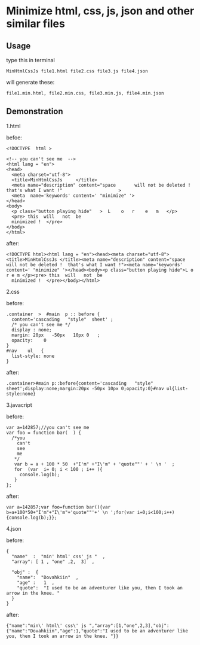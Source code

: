 # Minimize html, css, js, json and other similar files
## Usage
type this in terminal

    MinHtmlCssJs file1.html file2.css file3.js file4.json
will generate these:
    
    file1.min.html, file2.min.css, file3.min.js, file4.min.json

## Demonstration
1.html

befoe:

    <!DOCTYPE  html >

    <!-- you can't see me  -->
    <html lang = "en">
    <head>
      <meta charset="utf-8">
      <title>MinHtmlCssJs     </title>
      <meta name="description" content="space       will not be deleted !  that's what I want !"                     >
      <meta  name='keywords' content=' "minimize" '>
    </head>
    <body>
      <p class="button playing hide"   >  L    o   r    e   m   </p>
      <pre> this  will   not  be  
      minimized !  </pre>
    </body>
    </html>
after:
    
    <!DOCTYPE html><html lang = "en"><head><meta charset="utf-8"><title>MinHtmlCssJs </title><meta name="description" content="space       will not be deleted !  that's what I want !"><meta name='keywords' content=' "minimize" '></head><body><p class="button playing hide">L o r e m </p><pre> this  will   not  be  
      minimized !  </pre></body></html>
2.css

before:

    .container  >  #main  p :: before {
      content='cascading   "style"  sheet' ;
      /* you can't see me */
      display : none;
      margin: 20px   -50px   10px 0   ;
      opacity:    0
    }
    #nav    ul   {
      list-style: none
    }
after:

    .container>#main p::before{content='cascading   "style"  sheet';display:none;margin:20px -50px 10px 0;opacity:0}#nav ul{list-style:none}
3.javacript

before:

    var a=142857;//you can't see me
    var foo = function bar(  ) {
      /*you
        can't
        see
        me
       */
       var b = a + 100 * 50  +"I'm" +"I\'m" + 'quote""' + ' \n '  ;
       for  (var  i= 0; i < 100 ; i++ ){
         console.log(b);
       }
    };
after:

    var a=142857;var foo=function bar(){var b=a+100*50+"I'm"+"I\'m"+'quote""'+' \n ';for(var i=0;i<100;i++){console.log(b);}};
4.json

before:

    {
      "name"  :  "min' html' css' js "  ,
      "array": [ 1 , "one" ,2,  3]  ,

      "obj" :  {
        "name":  "Dovahkiin"  ,
        "age" :   1  ,
        "quote":  "I used to be an adventurer like you, then I took an arrow in the knee. "
      } 
    }
after:

    {"name":"min\' html\' css\' js ","array":[1,"one",2,3],"obj":{"name":"Dovahkiin","age":1,"quote":"I used to be an adventurer like you, then I took an arrow in the knee. "}}